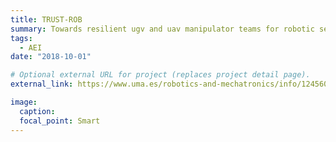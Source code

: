 ```yaml
---
title: TRUST-ROB
summary: Towards resilient ugv and uav manipulator teams for robotic search and rescue tasks
tags:
  - AEI
date: "2018-10-01"

# Optional external URL for project (replaces project detail page).
external_link: https://www.uma.es/robotics-and-mechatronics/info/124560/TRUST-ROB/

image:
  caption:
  focal_point: Smart
---
```


